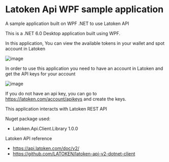 # Latoken Api WPF sample application

A sample application built on WPF .NET to use Latoken API 

This is a .NET 6.0 Desktop application built using WPF.

In this application, You can view the available tokens in your wallet and spot account in Latoken

![image](https://user-images.githubusercontent.com/1070895/180233871-1d3cdf2e-a0ca-43c1-8771-ec064c2eda1f.png)


In order to use this application you need to have an account in Latoken and get the API keys for your account

![image](https://user-images.githubusercontent.com/1070895/180227156-348816b8-cbec-483d-a003-75b1ca6982ce.png)

If you do not have an api key, you can go to https://latoken.com/account/apikeys and create the keys.

This application interacts with Latoken REST API

Nuget package used: 
- Latoken.Api.Client.Library 1.0.0

Latoken API reference
- https://api.latoken.com/doc/v2/
- https://github.com/LATOKEN/latoken-api-v2-dotnet-client


